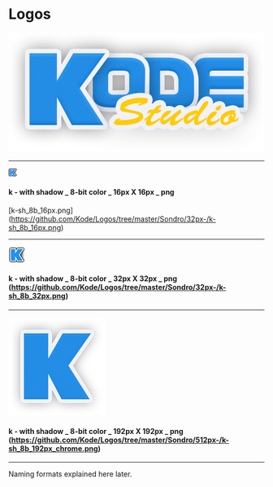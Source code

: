 # Logos
![Kode Studio Logo](/kodestudio.png)

-----------------------------------

![K](/Sondro/32px-/k-sh_8b_16px.png)

#### k - with shadow _ 8-bit color _ 16px X 16px _ png  
[k-sh_8b_16px.png] (https://github.com/Kode/Logos/tree/master/Sondro/32px-/k-sh_8b_16px.png)


-----------------------------------

![K](/Sondro/32px-/k-sh_8b_32px.png)

#### k - with shadow _ 8-bit color _ 32px X 32px _ png  (https://github.com/Kode/Logos/tree/master/Sondro/32px-/k-sh_8b_32px.png)

-----------------------------------
![K](/Sondro/512px-/k-sh_8b_192px_chrome.png)

#### k - with shadow _ 8-bit color _ 192px X 192px _ png  (https://github.com/Kode/Logos/tree/master/Sondro/512px-/k-sh_8b_192px_chrome.png)

-----------------------------------
Naming formats explained here later.

